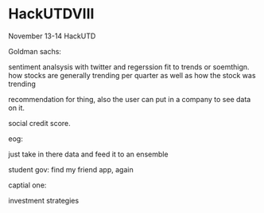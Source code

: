 # HackUTDVIII
November 13-14 HackUTD


Goldman sachs:

sentiment analsysis with twitter and regerssion fit to trends or soemthign. 
how stocks are generally trending per quarter as well as how the stock was trending

recommendation for thing, also the user can put in a company to see data on it.

social credit score.


eog:

just take in there data and feed it to an ensemble

student gov:
find my friend app, again


captial one:

investment strategies

